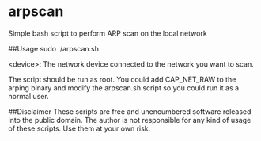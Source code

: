 # arpscan
Simple bash script to perform ARP scan on the local network

##Usage
    sudo ./arpscan.sh <device>

\<device>: The network device connected to the network you want to scan.

The script should be run as root.
You could add CAP_NET_RAW to the arping binary and modify the arpscan.sh script so you could run it as a normal user.

##Disclaimer
These scripts are free and unencumbered software released into the public domain.
The author is not responsible for any kind of usage of these scripts. Use them at your own risk.
